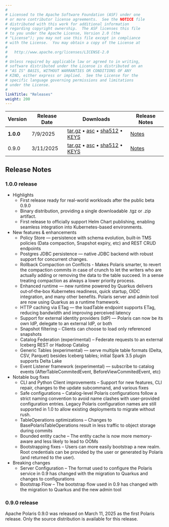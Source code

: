 ```yaml
---
#
# Licensed to the Apache Software Foundation (ASF) under one
# or more contributor license agreements.  See the NOTICE file
# distributed with this work for additional information
# regarding copyright ownership.  The ASF licenses this file
# to you under the Apache License, Version 2.0 (the
# "License"); you may not use this file except in compliance
# with the License.  You may obtain a copy of the License at
#
#   http://www.apache.org/licenses/LICENSE-2.0
#
# Unless required by applicable law or agreed to in writing,
# software distributed under the License is distributed on an
# "AS IS" BASIS, WITHOUT WARRANTIES OR CONDITIONS OF ANY
# KIND, either express or implied.  See the License for the
# specific language governing permissions and limitations
# under the License.
#
linkTitle: "Releases"
weight: 200
---
```



| Version   | Release Date | Downloads                                                                                                                                                                                                                                                                                                                                                       | Release Notes   |
|-----------|--------------|-----------------------------------------------------------------------------------------------------------------------------------------------------------------------------------------------------------------------------------------------------------------------------------------------------------------------------------------------------------------|-----------------|
| **1.0.0** | 7/9/2025     | [tar.gz](https://downloads.apache.org/incubator/polaris/0.9.0-incubating/apache-polaris-0.9.0-incubating.tar.gz) • [asc](https://downloads.apache.org/incubator/polaris/0.9.0-incubating/apache-polaris-0.9.0-incubating.tar.gz.asc) • [sha512](https://downloads.apache.org/incubator/polaris/0.9.0-incubating/apache-polaris-0.9.0-incubating.tar.gz.sha512) • [KEYS](https://downloads.apache.org/incubator/polaris/KEYS) | [Notes](#0.9.0) |
| 0.9.0     | 3/11/2025    | [tar.gz](https://downloads.apache.org/incubator/polaris/0.9.0-incubating/apache-polaris-0.9.0-incubating.tar.gz) • [asc](https://downloads.apache.org/incubator/polaris/0.9.0-incubating/apache-polaris-0.9.0-incubating.tar.gz.asc) • [sha512](https://downloads.apache.org/incubator/polaris/0.9.0-incubating/apache-polaris-0.9.0-incubating.tar.gz.sha512) • [KEYS](https://downloads.apache.org/incubator/polaris/KEYS) | [Notes](#0.9.0) |

## Release Notes
### 1.0.0 release
- Highlights
  - First release ready for real-world workloads after the public beta 0.9.0
  - Binary distribution, providing a single downloadable .tgz or .zip artifact.
  - First release to officially support Helm Chart publishing, enabling seamless integration into Kubernetes-based environments.
- New features & enhancements
  - Policy Store — persistence with schema evolution, built‑in TMS policies (Data compaction, Snapshot expiry, etc) and REST CRUD endpoints
  - Postgres JDBC persistence — native JDBC backend with robust support for concurrent changes.
  - Rollback Compaction on Conflicts - Makes Polaris smarter, to revert the compaction commits in case of crunch to let the writers who are actually adding or removing the data to the table succeed. In a sense treating compaction as always a lower priority process.
  - Enhanced runtime — new runtime powered by Quarkus delivers out‑of‑the‑box Kubernetes readiness, quick startup, OIDC integration, and many other benefits. Polaris server and admin tool are now using Quarkus as a runtime framework.
  - HTTP caching via ETag — the loadTable endpoint supports ETag, reducing bandwidth and improving perceived latency
  - Support for external identity providers (IdP) — Polaris can now be its own IdP, delegate to an external IdP, or both
  - Snapshot filtering – Clients can choose to load only referenced snapshots
  - Catalog Federation (experimental) – Federate requests to an external Iceberg REST or Hadoop Catalog
  - Generic Tables (experimental) — serve multiple table formats (Delta, CSV, Parquet) besides Iceberg tables; initial Spark 3.5 plugin supports Delta Lake
  - Event Listener framework (experimental) — subscribe to catalog events (AfterTableCommitedEvent, BeforeViewCommitedEvent, etc)
- Notable bug fixes
  - CLI and Python Client improvements – Support for new features, CLI repair, changes to the update subcommand, and various fixes
  - Safe configurations – Catalog-level Polaris configurations follow a strict naming convention to avoid name clashes with user-provided configuration entries. Legacy Polaris configuration names are still supported in 1.0 to allow existing deployments to migrate without rush.
  - TableOperations optimizations – Changes to BasePolarisTableOperations result in less traffic to object storage during commits
  - Bounded entity cache – The entity cache is now more memory-aware and less likely to lead to OOMs
  - Bootstrapping fixes – Users can more easily bootstrap a new realm. Root credentials can be provided by the user or generated by Polaris (and returned to the user).
- Breaking changes
  - Server Configuration – The format used to configure the Polaris service in 0.9 has changed with the migration to Quarkus and changes to configurations
  - Bootstrap Flow – The bootstrap flow used in 0.9 has changed with the migration to Quarkus and the new admin tool
### 0.9.0 release
Apache Polaris 0.9.0 was released on March 11, 2025 as the first Polaris release. Only the source distribution is available for this release. 